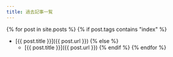 ```yaml
---
title: 過去記事一覧
---
```


{% for post in site.posts %}
  {% if post.tags contains "index" %}
- [{{ post.title }}]({{ post.url }})
  {% else %}
  - [{{ post.title }}]({{ post.url }})
  {% endif %}
{% endfor %}
